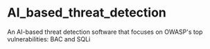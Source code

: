 # AI_based_threat_detection
An AI-based threat detection software that focuses on OWASP's top vulnerabilities: BAC and SQLi
